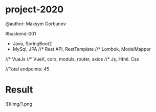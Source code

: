 # project-2020
 
@author: Maksym Gorbunov

#backend-001
* Java, SpringBoot2
* MySql, JPA
//* Rest API, RestTemplate
//* Lombok, ModelMapper 

//* VueJs
//* VueX, cors, moduls, router, axios 
//* Js, Html. Css

//Total endpoints: 45

# Result	
![](img/1.png
